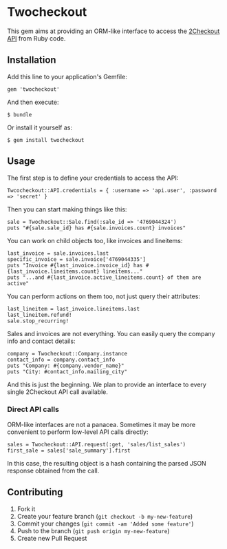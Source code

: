 # Twocheckout

This gem aims at providing an ORM-like interface to access the [2Checkout API](https://www.2checkout.com/documentation/api/) from Ruby code.

## Installation

Add this line to your application's Gemfile:

    gem 'twocheckout'

And then execute:

    $ bundle

Or install it yourself as:

    $ gem install twocheckout

## Usage

The first step is to define your credentials to access the API:

    Twcocheckout::API.credentials = { :username => 'api.user', :password => 'secret' }

Then you can start making things like this:

    sale = Twocheckout::Sale.find(:sale_id => '4769044324')
    puts "#{sale.sale_id} has #{sale.invoices.count} invoices"

You can work on child objects too, like invoices and lineitems:

    last_invoice = sale.invoices.last
    specific_invoice = sale.invoice['4769044335']
    puts "Invoice #{last_invoice.invoice_id} has #{last_invoice.lineitems.count} lineitems..."
    puts "...and #{last_invoice.active_lineitems.count} of them are active"

You can perform actions on them too, not just query their attributes:

    last_lineitem = last_invoice.lineitems.last
    last_lineitem.refund!
    sale.stop_recurring!

Sales and invoices are not everything. You can easily query the company info and contact details:

    company = Twocheckout::Company.instance
    contact_info = company.contact_info
    puts "Company: #{company.vendor_name}"
    puts "City: #contact_info.mailing_city"

And this is just the beginning. We plan to provide an interface to every single 2Checkout API call available.

### Direct API calls

ORM-like interfaces are not a panacea. Sometimes it may be more convenient to perform low-level API calls directly:

    sales = Twocheckout::API.request(:get, 'sales/list_sales')
    first_sale = sales['sale_summary'].first

In this case, the resulting object is a hash containing the parsed JSON response obtained from the call.

## Contributing

1. Fork it
2. Create your feature branch (`git checkout -b my-new-feature`)
3. Commit your changes (`git commit -am 'Added some feature'`)
4. Push to the branch (`git push origin my-new-feature`)
5. Create new Pull Request
